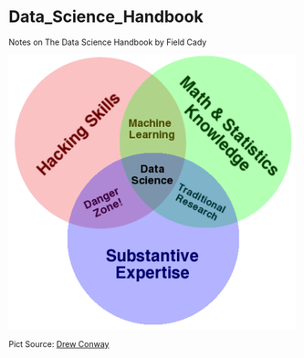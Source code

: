 # Data_Science_Handbook

Notes on The Data Science Handbook by Field Cady

![Data Science Venn Diagram](assets/img/Data_Science_VD.png)

Pict Source: [Drew Conway](http://drewconway.com/zia/2013/3/26/the-data-science-venn-diagram)